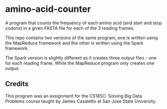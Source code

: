 # amino-acid-counter

A program that counts the frequency of each amino acid (and start and stop codons) in a given FASTA file for each of the 3 
reading frames.

This repo contains two versions of the same program, one is written using the MapReduce framework and the other is written
using the Spark framework.

The Spark version is slightly different as it creates three output files - one for each reading frame. While the MapReduce
program only creates one output.


## Credits

This program was an assignment for the CS185C: Solving Big Data Problems course taught by James Casaletto at 
San Jose State University.
